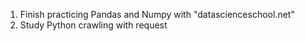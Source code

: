1. Finish practicing Pandas and Numpy with "datascienceschool.net"
2. Study Python crawling with request
